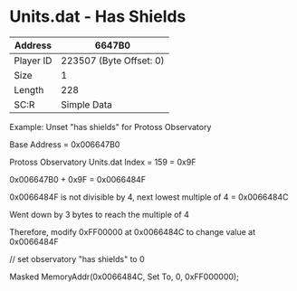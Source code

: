#  Units.dat - Has Shields
Address   | 6647B0
----------|-------------
Player ID | 223507 (Byte Offset: 0)
Size 	  | 1
Length 	  | 228
SC:R      | Simple Data

Example: Unset "has shields" for Protoss Observatory

Base Address = 0x006647B0
Protoss Observatory Units.dat Index = 159 = 0x9F 

0x006647B0 + 0x9F = 0x0066484F

0x0066484F is not divisible by 4, next lowest multiple of 4 = 0x0066484C
Went down by 3 bytes to reach the multiple of 4

Therefore, modify 0xFF00000 at 0x0066484C to change value at 0x0066484F

// set observatory "has shields" to 0
Masked MemoryAddr(0x0066484C, Set To, 0, 0xFF000000);
